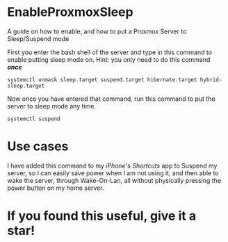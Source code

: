 # EnableProxmoxSleep
A guide on how to enable, and how to put a Proxmox Server to Sleep/Suspend mode

First you enter the bash shell of the server and type in this command to enable putting sleep mode on.
Hint: you only need to do this command ***once***

    systemctl unmask sleep.target suspend.target hibernate.target hybrid-sleep.target

Now once you have entered that command, run this command to put the server to sleep mode any time.

    systemctl suspend

# Use cases
I have added this command to my *iPhone*'s *Shortcuts* app to Suspend my server, so I can easily save power when I am not using it, and then able to wake the server, through Wake-On-Lan, all without physically pressing the power button on my home server.

# If you found this useful, give it a star!

